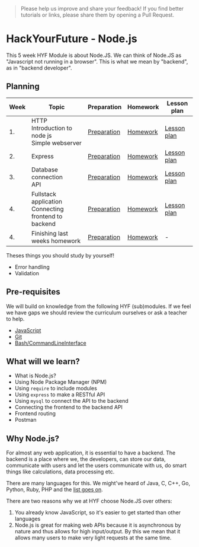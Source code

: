 > Please help us improve and share your feedback! If you find better tutorials or links, please share them by opening a Pull Request.

# HackYourFuture - Node.js
This 5 week HYF Module is about Node.JS. We can think of Node.JS as "Javascript not running in a browser". This is what we mean by "backend", as in "backend developer".

## Planning
| Week | Topic | Preparation | Homework | Lesson plan |
| ---- | ----- | ---- | -------- | -------- |
| 1. | HTTP <br> Introduction to node js <br> Simple webserver | [Preparation](week1/preparation.md) | [Homework](week1/homework.md) | [Lesson plan](week1/lesson-plan.md) |
| 2. | Express | [Preparation](week2/preparation.md) | [Homework](week2/homework.md) | [Lesson plan](week2/lesson-plan.md) |
| 3. | Database connection <br> API | [Preparation](week3/preparation.md) | [Homework](week3/homework.md) | [Lesson plan](week3/lesson-plan.md) |
| 4. | Fullstack application <br> Connecting frontend to backend | [Preparation](week4/preparation.md) | [Homework](week4/homework.md) | [Lesson plan](week4/lesson-plan.md) |
| 4. | Finishing last weeks homework | [Preparation](week4/preparation.md) | [Homework](week4/homework.md) | - |

Theses things you should study by yourself!
- Error handling
- Validation

## Pre-requisites
We will build on knowledge from the following HYF (sub)modules. If we feel we have gaps we should review the curriculum ourselves or ask a teacher to help.
- [JavaScript](https://github.com/HackYourFuture/JavaScript)
- [Git](https://github.com/HackYourFuture/Git)
- [Bash/CommandLineInterface](https://github.com/HackYourFuture/CommandLine)

## What will we learn?
- What is Node.js?
- Using Node Package Manager (NPM)
- Using `require` to include modules
- Using `express` to make a RESTful API
- Using `mysql` to connect the API to the backend
- Connecting the frontend to the backend API
- Frontend routing
- Postman

## Why Node.js?
For almost any web application, it is essential to have a backend. The backend is a place where we, the developers, can store our data, communicate with users and let the users communicate with us, do smart things like calculations, data processing etc.

There are many languages for this. We might've heard of Java, C, C++, Go, Python, Ruby, PHP and the [list goes on](https://blog.newrelic.com/2016/08/18/popular-programming-languages-2016-go/). 

There are two reasons why we at HYF choose Node.JS over others:
1) You already know JavaScript, so it's easier to get started than other languages
2) Node.js is great for making web APIs because it is asynchronous by nature and thus allows for high input/output. By this we mean that it allows many users to make very light requests at the same time.
